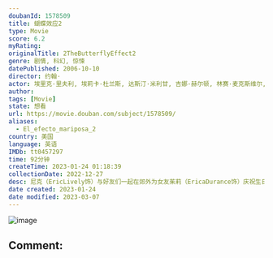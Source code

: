 ```yaml
---
doubanId: 1578509
title: 蝴蝶效应2
type: Movie
score: 6.2
myRating: 
originalTitle: 2TheButterflyEffect2
genre: 剧情, 科幻, 惊悚
datePublished: 2006-10-10
director: 约翰·
actor: 埃里克·里夫利, 埃莉卡·杜兰斯, 达斯汀·米利甘, 吉娜·赫尔顿, 林赛·麦克斯维尔, 杰瑞·瓦塞尔曼, 克里斯·高瑟, 薇娜·苏德, 约翰曼, ·波恩, 安德鲁·爱尔莱, 马尔科姆·斯图尔特
author: 
tags: [Movie]
state: 想看
url: https://movie.douban.com/subject/1578509/
aliases:
  - El_efecto_mariposa_2
country: 美国
language: 英语
IMDb: tt0457297
time: 92分钟
createTime: 2023-01-24 01:18:39
collectionDate: 2022-12-27
desc: 尼克（EricLively饰）与好友们一起在郊外为女友茱莉（EricaDurance饰）庆祝生日，但是在返回的路上发生了车祸，茱莉不幸重伤身亡，尼克悲痛万分。很快一年过去了，有一天尼克发现自...
date created: 2023-01-24
date modified: 2023-03-07
---
```


![image](p1863331764.jpg)

Comment:
---
